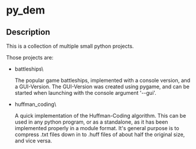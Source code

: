 # py_dem

## Description
This is a collection of multiple small python projects.

Those projects are:
- battleships\

   The popular game battleships, implemented with a console
   version, and a GUI-Version. The GUI-Version was created
   using pygame, and can be started when launching with the
   console argument '--gui'.
- huffman_coding\

   A quick implementation of the Huffman-Coding algorithm.
   This can be used in any python program, or as a standalone,
   as it has been implemented properly in a module format.
   It's general purpose is to compress .txt files down in to
   .huff files of about half the original size, and vice versa.
